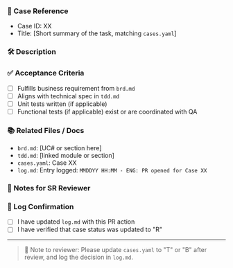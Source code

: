 ### 🔖 Case Reference

* Case ID: XX
* Title: \[Short summary of the task, matching `cases.yaml`]

### 🛠 Description

<!-- Describe what was implemented, including purpose, scope, and notes on architecture or edge cases -->

### ✅ Acceptance Criteria

* [ ] Fulfills business requirement from `brd.md`
* [ ] Aligns with technical spec in `tdd.md`
* [ ] Unit tests written (if applicable)
* [ ] Functional tests (if applicable) exist or are coordinated with QA

### 📚 Related Files / Docs

* `brd.md`: \[UC# or section here]
* `tdd.md`: \[linked module or section]
* `cases.yaml`: Case XX
* `log.md`: Entry logged: `MMDDYY HH:MM - ENG: PR opened for Case XX`

### 💬 Notes for SR Reviewer

<!-- Optional: Add implementation choices, things to double check, performance concerns -->

### 🧾 Log Confirmation

* [ ] I have updated `log.md` with this PR action
* [ ] I have verified that case status was updated to "R"

---

> 🚨 Note to reviewer: Please update `cases.yaml` to "T" or "B" after review, and log the decision in `log.md`.
